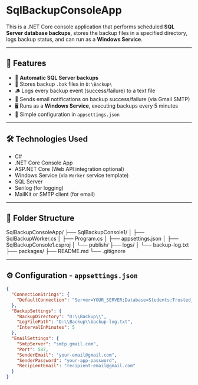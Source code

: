 # SqlBackupConsoleApp

This is a .NET Core console application that performs scheduled **SQL Server database backups**, stores the backup files in a specified directory, logs backup status, and can run as a **Windows Service**.

---

## 📌 Features

- 🔁 **Automatic SQL Server backups**
- 📁 Stores backup `.bak` files in `D:\Backup\`
- 🪵 Logs every backup event (success/failure) to a text file
- 📧 Sends email notifications on backup success/failure (via Gmail SMTP)
- 🖥️ Runs as a **Windows Service**, executing backups every 5 minutes
- 🧩 Simple configuration in `appsettings.json`

---

## 🛠️ Technologies Used

- C#
- .NET Core Console App
- ASP.NET Core (Web API integration optional)
- Windows Service (via `Worker` service template)
- SQL Server
- Serilog (for logging)
- MailKit or SMTP client (for email)

---

## 📁 Folder Structure

SqlBackupConsoleApp/ ├── SqlBackupConsole1/ │ ├── SqlBackupWorker.cs │ ├── Program.cs │ ├── appsettings.json │ ├── SqlBackupConsole1.csproj │ └── publish/ ├── logs/ │ └── backup-log.txt ├── packages/ ├── README.md └── .gitignore


---

## ⚙️ Configuration - `appsettings.json`

```json
{
  "ConnectionStrings": {
    "DefaultConnection": "Server=YOUR_SERVER;Database=Students;Trusted_Connection=True;"
  },
  "BackupSettings": {
    "BackupDirectory": "D:\\Backup\\",
    "LogFilePath": "D:\\Backup\\backup-log.txt",
    "IntervalInMinutes": 5
  },
  "EmailSettings": {
    "SmtpServer": "smtp.gmail.com",
    "Port": 587,
    "SenderEmail": "your-email@gmail.com",
    "SenderPassword": "your-app-password",
    "RecipientEmail": "recipient-email@gmail.com"
  }
}
